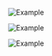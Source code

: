 ![Example](http://farm9.staticflickr.com/8431/7662275026_b1dc8d108a_z.jpg "Optional title")

![Example](http://farm8.staticflickr.com/7140/7662277130_a7fe4b0d62_z.jpg "Optional title")

![Example](http://farm9.staticflickr.com/8434/7662278668_d76055c493_z.jpg "Optional title")
